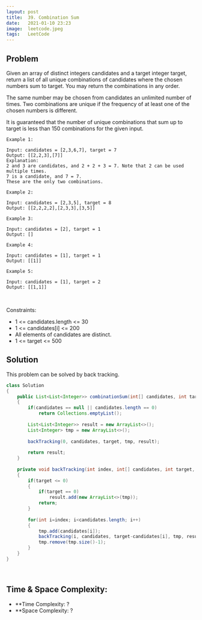 ```yaml
---
layout: post 
title:  39. Combination Sum
date:   2021-01-10 23:23
image:  leetcode.jpeg
tags:   LeetCode
---
```


## Problem

Given an array of distinct integers candidates and a target integer target, return a list of all unique combinations of candidates where the chosen numbers sum to target. You may return the combinations in any order.

The same number may be chosen from candidates an unlimited number of times. Two combinations are unique if the frequency of at least one of the chosen numbers is different.

It is guaranteed that the number of unique combinations that sum up to target is less than 150 combinations for the given input.

```
Example 1:

Input: candidates = [2,3,6,7], target = 7
Output: [[2,2,3],[7]]
Explanation:
2 and 3 are candidates, and 2 + 2 + 3 = 7. Note that 2 can be used multiple times.
7 is a candidate, and 7 = 7.
These are the only two combinations.

Example 2:

Input: candidates = [2,3,5], target = 8
Output: [[2,2,2,2],[2,3,3],[3,5]]

Example 3:

Input: candidates = [2], target = 1
Output: []

Example 4:

Input: candidates = [1], target = 1
Output: [[1]]

Example 5:

Input: candidates = [1], target = 2
Output: [[1,1]]
```

<!-- Line breaks -->
<br/>

Constraints:

* 1 <= candidates.length <= 30
* 1 <= candidates[i] <= 200
* All elements of candidates are distinct.
* 1 <= target <= 500

## Solution

This problem can be solved by back tracking.

```java
class Solution 
{
    public List<List<Integer>> combinationSum(int[] candidates, int target) 
    {
        if(candidates == null || candidates.length == 0)
            return Collections.emptyList();
        
        List<List<Integer>> result = new ArrayList<>();
        List<Integer> tmp = new ArrayList<>();
        
        backTracking(0, candidates, target, tmp, result);
        
        return result;
    }
    
    private void backTracking(int index, int[] candidates, int target, List<Integer> tmp, List<List<Integer>> result)
    {
        if(target <= 0)
        {
            if(target == 0)
                result.add(new ArrayList<>(tmp));
            return;
        }
        
        for(int i=index; i<candidates.length; i++)
        {
            tmp.add(candidates[i]);
            backTracking(i, candidates, target-candidates[i], tmp, result);
            tmp.remove(tmp.size()-1);
        }
    }
}
```

<!-- Line breaks -->
<br />

## Time & Space Complexity:

* **Time Complexity: ?
* **Space Complexity: ?